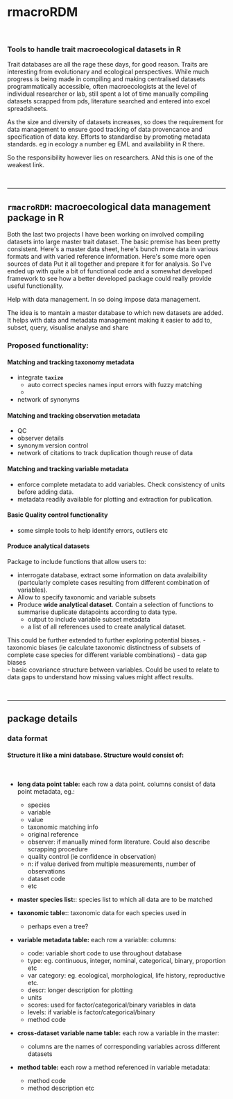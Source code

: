# rmacroRDM
<br>

### Tools to handle trait macroecological datasets in R


Trait databases are all the rage these days, for good reason. Traits are interesting from evolutionary and ecological perspectives. While much progress is being made in compiling and making centralised datasets programmatically accessible, often macroecologists at the level of individual researcher or lab, still spent a lot of time manually compiling datasets scrapped from pds, literature searched and entered into excel spreadsheets.

As the size and diversity of datasets increases, so does the requirement for data management to ensure good tracking of data provencance and specification of data key. Efforts to standardise by promoting metadata standards. eg in ecology a number eg EML and availability in R there.

So the responsibility however lies on researchers. ANd this is one of the weakest link.

<br>

***

## **`rmacroRDM`: macroecological data management package in R**

Both the last two projects I have been working on involved compiling datasets into large master trait dataset. The basic premise has been pretty consistent. Here's a master data sheet, here's bunch more data in various formats and with varied reference information. Here's some more open sources of data Put it all together and prepare it for for analysis. So I've ended up with quite a bit of functional code and a somewhat developed framework to see how a better developed package could really provide useful functionality.

Help with data management. In so doing impose data management.

The idea is to mantain a master database to which new datasets are added. It helps with data and metadata management making it easier to add to, subset, query, visualise analyse and share


### **Proposed functionality:**

#### Matching and tracking taxonomy metadata


- integrate **`taxize`**
  - auto correct species names input errors with fuzzy matching
  - 
- network of synonyms


#### Matching and tracking observation metadata

- QC
- observer details
- synonym version control
- network of citations to track duplication though reuse of data

#### Matching and tracking variable metadata

- enforce complete metadata to add variables. Check consistency of units before adding data.
- metadata readily available for plotting and extraction for publication.


#### Basic Quality control functionality
- some simple tools to help identify errors, outliers etc

#### Produce analytical datasets

Package to include functions that allow users to:

- interrogate database, extract some information on data avalaibility (partcularly complete cases resulting from different combination of variables).
- Allow to specify taxonomic and variable subsets
- Produce **wide analytical dataset**. Contain a selection of functions to summarise duplicate datapoints according to data type. 
    - output to include variable subset metadata
    - a list of all references used to create analytical dataset.


This could  be further extended to further  exploring potential biases.
        - taxonomic biases (ie calculate taxonomic distinctness of subsets of complete case species for different variable combinations)
        - data gap biases  
        - basic covariance structure between variables. Could be used to relate to data gaps to understand how missing values might affect results.
 

<br>

***

## **package details**

### **data format**

#### Structure it like a mini database. Structure would consist of:

<br>

- **long data point table:** each row a data point. columns consist of data point metadata, eg.:

    + species 
    + variable
    + value
    + taxonomic matching info
    + original reference
    + observer: if manually mined form literature. Could also describe scrapping procedure
    + quality control (ie confidence in observation)
    + n: if value derived from multiple measurements, number of observations
    + dataset code
    + etc
    
- **master species list:**: species list to which all data are to be matched


- **taxonomic table:**: taxonomic data for each species used in

    + perhaps even a tree?
    
- **variable metadata table:** each row a variable: columns:

    + code: variable short code to use throughout database 
    + type: eg. continuous, integer, nominal, categorical, binary, proportion etc
    + var category: eg. ecological, morphological, life history, reproductive etc.
    + descr: longer description for plotting
    + units
    + scores: used for factor/categorical/binary variables in data
    + levels: if variable is factor/categorical/binary
    + method code
    
- **cross-dataset variable name table:** each row a variable in the master: 
    - columns are the names of corresponding variables across different datasets
    
- **method table:** each row a method referenced in variable metadata:
    
    + method code
    + method description etc
    
    
    
